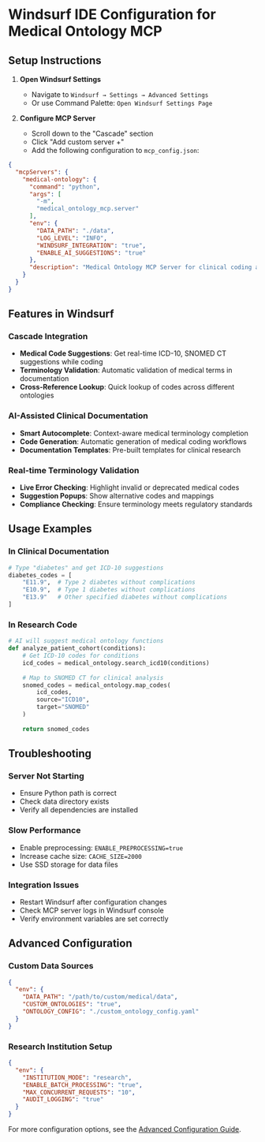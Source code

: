 # Windsurf IDE Configuration for Medical Ontology MCP

## Setup Instructions

1. **Open Windsurf Settings**
   - Navigate to `Windsurf → Settings → Advanced Settings`
   - Or use Command Palette: `Open Windsurf Settings Page`

2. **Configure MCP Server**
   - Scroll down to the "Cascade" section
   - Click "Add custom server +"
   - Add the following configuration to `mcp_config.json`:

```json
{
  "mcpServers": {
    "medical-ontology": {
      "command": "python",
      "args": [
        "-m",
        "medical_ontology_mcp.server"
      ],
      "env": {
        "DATA_PATH": "./data",
        "LOG_LEVEL": "INFO",
        "WINDSURF_INTEGRATION": "true",
        "ENABLE_AI_SUGGESTIONS": "true"
      },
      "description": "Medical Ontology MCP Server for clinical coding and research"
    }
  }
}
```

## Features in Windsurf

### Cascade Integration
- **Medical Code Suggestions**: Get real-time ICD-10, SNOMED CT suggestions while coding
- **Terminology Validation**: Automatic validation of medical terms in documentation
- **Cross-Reference Lookup**: Quick lookup of codes across different ontologies

### AI-Assisted Clinical Documentation
- **Smart Autocomplete**: Context-aware medical terminology completion
- **Code Generation**: Automatic generation of medical coding workflows
- **Documentation Templates**: Pre-built templates for clinical research

### Real-time Terminology Validation
- **Live Error Checking**: Highlight invalid or deprecated medical codes
- **Suggestion Popups**: Show alternative codes and mappings
- **Compliance Checking**: Ensure terminology meets regulatory standards

## Usage Examples

### In Clinical Documentation
```python
# Type "diabetes" and get ICD-10 suggestions
diabetes_codes = [
    "E11.9",  # Type 2 diabetes without complications
    "E10.9",  # Type 1 diabetes without complications
    "E13.9"   # Other specified diabetes without complications
]
```

### In Research Code
```python
# AI will suggest medical ontology functions
def analyze_patient_cohort(conditions):
    # Get ICD-10 codes for conditions
    icd_codes = medical_ontology.search_icd10(conditions)
    
    # Map to SNOMED CT for clinical analysis
    snomed_codes = medical_ontology.map_codes(
        icd_codes, 
        source="ICD10", 
        target="SNOMED"
    )
    
    return snomed_codes
```

## Troubleshooting

### Server Not Starting
- Ensure Python path is correct
- Check data directory exists
- Verify all dependencies are installed

### Slow Performance
- Enable preprocessing: `ENABLE_PREPROCESSING=true`
- Increase cache size: `CACHE_SIZE=2000`
- Use SSD storage for data files

### Integration Issues
- Restart Windsurf after configuration changes
- Check MCP server logs in Windsurf console
- Verify environment variables are set correctly

## Advanced Configuration

### Custom Data Sources
```json
{
  "env": {
    "DATA_PATH": "/path/to/custom/medical/data",
    "CUSTOM_ONTOLOGIES": "true",
    "ONTOLOGY_CONFIG": "./custom_ontology_config.yaml"
  }
}
```

### Research Institution Setup
```json
{
  "env": {
    "INSTITUTION_MODE": "research",
    "ENABLE_BATCH_PROCESSING": "true",
    "MAX_CONCURRENT_REQUESTS": "10",
    "AUDIT_LOGGING": "true"
  }
}
```

For more configuration options, see the [Advanced Configuration Guide](../docs/ADVANCED_CONFIG.md).